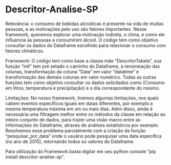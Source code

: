 # Descritor-Analise-SP
Relevância: o consumo de bebidas alcoólicas é presente na vida de muitas pessoas, e as motivações pelo uso são fatores importantes. Nesse framework, queremos explorar uma motivação indireta, o clima, e como ele influencia as pessoas a consumirem álcool. O código tem como objetivo consultar os dados do Dataframe escolhido para relacionar o consumo com fatores climáticos. 

Framework: O código tem como base a classe mãe “DescritorTabela”, sua função “init” tem pré setado o caminho do Dataframe, a renomeação das colunas, transformação da coluna “Data” em valor “datatime” e transformação das demais colunas em valor numérico. Todas as outras funções tem como objetivo consultar os dados solicitados como (Consumo em litros, temperatura e precipitação) e o dia correspondente do mesmo. 

Limitações: No nosso framework, tivemos algumas limitações, nos quais cabem eventos específicos iguais em datas diferentes, por exemplo a mesma temperatura máxima em um ou mais dias. Além disso, ainda é necessária uma filtragem melhor entre os métodos da classe em relação ao inteiro conjunto de dados, para trazer uma visão macro entre as informações do Dataframe, através de análises estatísticos por exemplo. Resolvemos esse problema parcialmente com a criação da função “pesquisar_por_data” onde o usuário pode pesquisar uma data específica (no ano de 2015), retornando todos os valores do Dataframe. 

Para utilização do Framework basta digitar em seu python console “pip install descritor-analise-sp".
